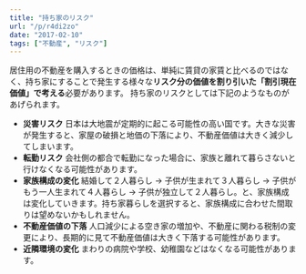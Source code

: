 ```yaml
---
title: "持ち家のリスク"
url: "/p/r4di2zo"
date: "2017-02-10"
tags: ["不動産", "リスク"]
---
```


居住用の不動産を購入するときの価格は、単純に賃貸の家賃と比べるのではなく、持ち家にすることで発生する様々な**リスク分の価値を割り引いた「割引現在価値」で考える**必要があります。
持ち家のリスクとしては下記のようなものがあげられます。

- **災害リスク** 日本は大地震が定期的に起こる可能性の高い国です。大きな災害が発生すると、家屋の破損と地価の下落により、不動産価値は大きく減少してしまいます。
- **転勤リスク** 会社側の都合で転勤になった場合に、家族と離れて暮らさないと行けなくなる可能性があります。
- **家族構成の変化** 結婚して２人暮らし → 子供が生まれて３人暮らし → 子供がもう一人生まれて４人暮らし → 子供が独立して２人暮らし。と、家族構成は変化していきます。持ち家暮らしを選択すると、家族構成に合わせた間取りは望めないかもしれません。
- **不動産価値の下落** 人口減少による空き家の増加や、不動産に関わる税制の変更により、長期的に見て不動産価値は大きく下落する可能性があります。
- **近隣環境の変化** まわりの病院や学校、幼稚園などはなくなる可能性があります。

